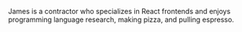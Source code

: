 James is a contractor who specializes in React frontends and enjoys
programming language research, making pizza, and pulling espresso.